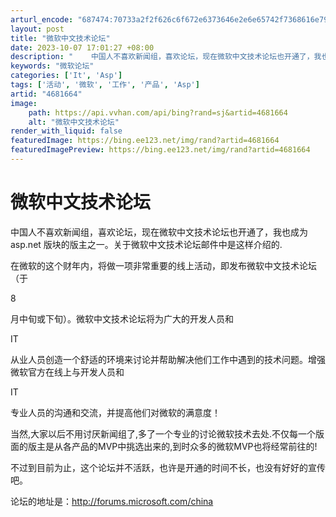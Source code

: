 ```yaml
---
arturl_encode: "687474:70733a2f2f626c6f672e6373646e2e6e65742f7368616e796f:752f61727469636c652f64657461696c732f34363831363634"
layout: post
title: "微软中文技术论坛"
date: 2023-10-07 17:01:27 +08:00
description: "    中国人不喜欢新闻组，喜欢论坛，现在微软中文技术论坛也开通了，我也成为asp.net 版块的版"
keywords: "微软论坛"
categories: ['It', 'Asp']
tags: ['活动', '微软', '工作', '产品', 'Asp']
artid: "4681664"
image:
    path: https://api.vvhan.com/api/bing?rand=sj&artid=4681664
    alt: "微软中文技术论坛"
render_with_liquid: false
featuredImage: https://bing.ee123.net/img/rand?artid=4681664
featuredImagePreview: https://bing.ee123.net/img/rand?artid=4681664
---
```


# 微软中文技术论坛

中国人不喜欢新闻组，喜欢论坛，现在微软中文技术论坛也开通了，我也成为asp.net 版块的版主之一。关于微软中文技术论坛邮件中是这样介绍的.


在微软的这个财年内，将做一项非常重要的线上活动，即发布微软中文技术论坛（于

8

月中旬或下旬）。微软中文技术论坛将为广大的开发人员和

IT

从业人员创造一个舒适的环境来讨论并帮助解决他们工作中遇到的技术问题。增强微软官方在线上与开发人员和

IT

专业人员的沟通和交流，并提高他们对微软的满意度！

当然,大家以后不用讨厌新闻组了,多了一个专业的讨论微软技术去处.不仅每一个版面的版主是从各产品的MVP中挑选出来的,到时众多的微软MVP也将经常前往的!
  
不过到目前为止，这个论坛并不活跃，也许是开通的时间不长，也没有好好的宣传吧。
  
论坛的地址是：http://forums.microsoft.com/china